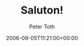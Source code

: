 ---
title: 'Saluton!'
posts: 7
hash: 't348'
author: 'Peter Toth'
date: 2006-09-05T11:21:00+00:00
sources:
  - http://forums.tokipona.org/viewtopic.php%3Ft=348.html
---